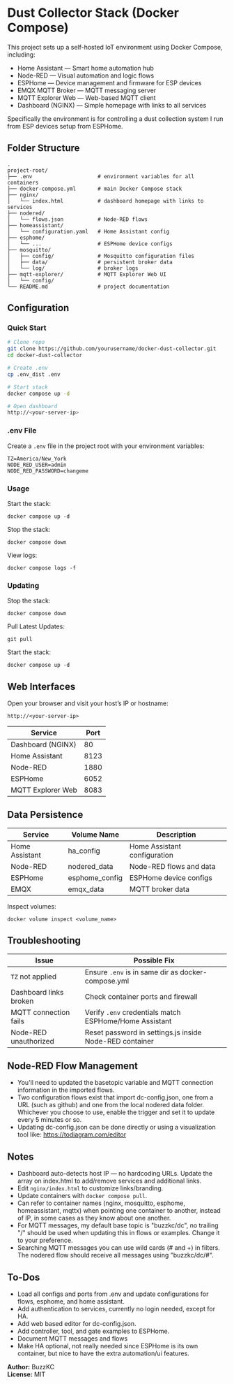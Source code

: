 # Dust Collector Stack (Docker Compose)

This project sets up a self-hosted IoT environment using Docker Compose, including:

- Home Assistant — Smart home automation hub
- Node-RED — Visual automation and logic flows
- ESPHome — Device management and firmware for ESP devices
- EMQX MQTT Broker — MQTT messaging server
- MQTT Explorer Web — Web-based MQTT client
- Dashboard (NGINX) — Simple homepage with links to all services

Specifically the environment is for controlling a dust collection system I run from ESP devices setup from ESPHome.

## Folder Structure

```
.
project-root/
├── .env                     # environment variables for all containers
├── docker-compose.yml       # main Docker Compose stack
├── nginx/
│   └── index.html           # dashboard homepage with links to services
├── nodered/
│   └── flows.json           # Node-RED flows
├── homeassistant/
│   └── configuration.yaml   # Home Assistant config
├── esphome/
│   └── ...                  # ESPHome device configs
├── mosquitto/
│   ├── config/              # Mosquitto configuration files
│   ├── data/                # persistent broker data
│   └── log/                 # broker logs
├── mqtt-explorer/			 # MQTT Explorer Web UI
│   └── config/             
└── README.md                # project documentation
```

## Configuration

### Quick Start

```bash
# Clone repo
git clone https://github.com/yourusername/docker-dust-collector.git
cd docker-dust-collector

# Create .env
cp .env_dist .env

# Start stack
docker compose up -d

# Open dashboard
http://<your-server-ip>
```

### .env File

Create a `.env` file in the project root with your environment variables:

```
TZ=America/New_York
NODE_RED_USER=admin
NODE_RED_PASSWORD=changeme
```

### Usage

Start the stack:

```
docker compose up -d
```

Stop the stack:

```
docker compose down
```

View logs:

```
docker compose logs -f
```

### Updating


Stop the stack:

```
docker compose down
```

Pull Latest Updates:

```
git pull
```

Start the stack:

```
docker compose up -d
```

## Web Interfaces

Open your browser and visit your host’s IP or hostname:

```
http://<your-server-ip>
```

| Service           | Port  |
|------------------|-------|
| Dashboard (NGINX) | 80    |
| Home Assistant    | 8123  |
| Node-RED          | 1880  |
| ESPHome           | 6052  |
| MQTT Explorer Web       | 8083  |

## Data Persistence

| Service        | Volume Name       | Description                  |
|----------------|-----------------|-------------------------------|
| Home Assistant | ha_config        | Home Assistant configuration  |
| Node-RED       | nodered_data     | Node-RED flows and data       |
| ESPHome        | esphome_config   | ESPHome device configs        |
| EMQX           | emqx_data        | MQTT broker data              |

Inspect volumes:

```
docker volume inspect <volume_name>
```


## Troubleshooting

| Issue                     | Possible Fix |
|---------------------------|---------------|
| `TZ` not applied          | Ensure `.env` is in same dir as docker-compose.yml |
| Dashboard links broken    | Check container ports and firewall |
| MQTT connection fails     | Verify `.env` credentials match ESPHome/Home Assistant |
| Node-RED unauthorized     | Reset password in settings.js inside Node-RED container |

## Node-RED Flow Management

- You'll need to updated the basetopic variable and MQTT connection information in the imported flows.
- Two configuration flows exist that import dc-config.json, one from a URL (such as github) and one from the local nodered data folder. Whichever you choose to use, enable the trigger and set it to update every 5 minutes or so.
- Updating dc-config.json can be done directly or using a visualization tool like: https://todiagram.com/editor

## Notes

- Dashboard auto-detects host IP — no hardcoding URLs. Update the array on index.html to add/remove services and additional links.
- Edit `nginx/index.html` to customize links/branding.
- Update containers with `docker compose pull`.
- Can refer to container names (nginx, mosquitto, esphome, homeassistant, mqttx) when pointing one container to another, instead of IP, in some cases as they know about one another.
- For MQTT messages, my default base topic is "buzzkc/dc", no trailing "/" should be used when updating this in flows or examples. Change it to your preference.
- Searching MQTT messages you can use wild cards (# and +) in filters. The nodered flow should receive all messages using "buzzkc/dc/#".

## To-Dos
- Load all configs and ports from .env and update configurations for flows, esphome, and home assistant.
- Add authentication to services, currently no login needed, except for HA.
- Add web based editor for dc-config.json.
- Add controller, tool, and gate examples to ESPHome.
- Document MQTT messages and flows
- Make HA optional, not really needed since ESPHome is its own container, but nice to have the extra automation/ui features.


**Author:** BuzzKC  
**License:** MIT  
